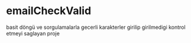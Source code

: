 # emailCheckValid
basit döngü ve sorgulamalarla gecerli karakterler girilip girilmedigi kontrol etmeyi saglayan proje
